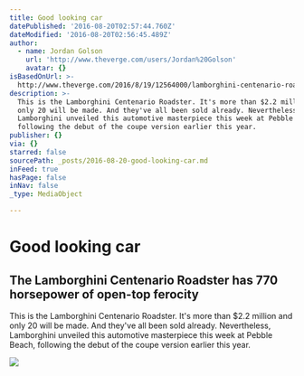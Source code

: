 ```yaml
---
title: Good looking car
datePublished: '2016-08-20T02:57:44.760Z'
dateModified: '2016-08-20T02:56:45.489Z'
author:
  - name: Jordan Golson
    url: 'http://www.theverge.com/users/Jordan%20Golson'
    avatar: {}
isBasedOnUrl: >-
  http://www.theverge.com/2016/8/19/12564000/lamborghini-centenario-roadster-announced-pebble-beach-2016
description: >-
  This is the Lamborghini Centenario Roadster. It's more than $2.2 million and
  only 20 will be made. And they've all been sold already. Nevertheless,
  Lamborghini unveiled this automotive masterpiece this week at Pebble Beach,
  following the debut of the coupe version earlier this year.
publisher: {}
via: {}
starred: false
sourcePath: _posts/2016-08-20-good-looking-car.md
inFeed: true
hasPage: false
inNav: false
_type: MediaObject

---
```

# Good looking car

<article style=""><h1>The Lamborghini Centenario Roadster has 770 horsepower of open-top ferocity</h1><p>This is the Lamborghini Centenario Roadster. It's more than $2.2 million and only 20 will be made. And they've all been sold already. Nevertheless, Lamborghini unveiled this automotive masterpiece this week at Pebble Beach, following the debut of the coupe version earlier this year.</p><img src="https://cdn1.vox-cdn.com/thumbor/wML7ovr4IS4eJE0lIUVsa3sSg20=/389x0:6688x3543/1600x900/cdn0.vox-cdn.com/uploads/chorus_image/image/50458741/446158.0.0.jpg" /></article>